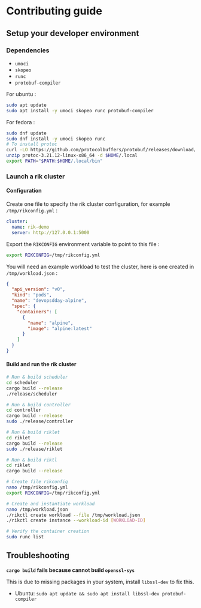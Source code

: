 # Contributing guide

## Setup your developer environment

### Dependencies 

- `umoci`
- `skopeo`
- `runc`
- `protobuf-compiler`

For ubuntu :

```bash
sudo apt update
sudo apt install -y umoci skopeo runc protobuf-compiler
````

For fedora : 

```bash
sudo dnf update
sudo dnf install -y umoci skopeo runc
# To install protoc
curl -LO https://github.com/protocolbuffers/protobuf/releases/download/v21.12/protoc-21.12-linux-x86_64.zip
unzip protoc-3.21.12-linux-x86_64 -d $HOME/.local
export PATH="$PATH:$HOME/.local/bin"
```

### Launch a rik cluster

#### Configuration

Create one file to specify the rik cluster configuration, for example `/tmp/rikconfig.yml` :
```yml
cluster:
  name: rik-demo
  server: http://127.0.0.1:5000
```

Export the `RIKCONFIG` environment variable to point to this file : 
```bash
export RIKCONFIG=/tmp/rikconfig.yml
```

You will need an example workload to test the cluster, here is one created in `/tmp/workload.json` :
```json
{
  "api_version": "v0",
  "kind": "pods",
  "name": "devopsdday-alpine",
  "spec": {
    "containers": [
      {
        "name": "alpine",
        "image": "alpine:latest"
      }
    ]
  }
}
```

#### Build and run the rik cluster

```bash
# Run & build scheduler
cd scheduler
cargo build --release
./release/scheduler

# Run & build controller
cd controller
cargo build --release
sudo ./release/controller

# Run & build riklet
cd riklet 
cargo build --release
sudo ./release/riklet

# Run & build riktl
cd riklet 
cargo build --release

# Create file rikconfig
nano /tmp/rikconfig.yml
export RIKCONFIG=/tmp/rikconfig.yml

# Create and instantiate workload
nano /tmp/workload.json
./rikctl create workload --file /tmp/workload.json
./rikctl create instance --workload-id [WORKLOAD-ID]

# Verify the container creation
sudo runc list
```

## Troubleshooting

**`cargo build` fails because cannot build `openssl-sys`**

This is due to missing packages in your system, install `libssl-dev` to fix this.

- Ubuntu: `sudo apt update && sudo apt install libssl-dev protobuf-compiler`